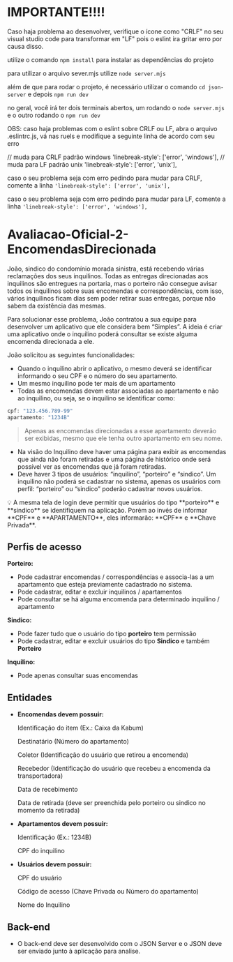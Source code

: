 # IMPORTANTE!!!!
Caso haja problema ao desenvolver, verifique o ícone como "CRLF" no seu visual studio code para transformar em "LF" pois o eslint ira gritar erro por causa disso.

utilize o comando `npm install` para instalar as dependências do projeto

para utilizar o arquivo sever.mjs utilize `node server.mjs`

além de que para rodar o projeto, é necessário utilizar o comando `cd json-server` e depois `npm run dev`

no geral, você irá ter dois terminais abertos, um rodando o `node server.mjs` e o outro rodando o `npm run dev`

OBS: caso haja problemas com o eslint sobre CRLF ou LF, abra o arquivo .eslintrc.js, vá nas ruels e modifique a seguinte linha de acordo com seu erro

// muda para CRLF padrão windows
'linebreak-style': ['error', 'windows'],
// muda para LF padrão unix
'linebreak-style': ['error', 'unix'],

caso o seu problema seja com erro pedindo para mudar para CRLF, comente a linha `'linebreak-style': ['error', 'unix'],`

caso o seu problema seja com erro pedindo para mudar para LF, comente a linha `'linebreak-style': ['error', 'windows'],`

# Avaliacao-Oficial-2-EncomendasDirecionada
João, sindico do condomínio morada sinistra, está recebendo várias reclamações dos seus inquilinos. Todas as entregas direcionadas aos inquilinos são entregues na portaria, mas o porteiro não consegue avisar todos os inquilinos sobre suas encomendas e correspondências, com isso, vários inquilinos ficam dias sem poder retirar suas entregas, porque não sabem da existência das mesmas.

Para solucionar esse problema, João contratou a sua equipe para desenvolver um aplicativo que ele considera bem “Simples”. A ideia é criar uma aplicativo onde o inquilino poderá consultar se existe alguma encomenda direcionada a ele.

João solicitou as seguintes funcionalidades:

- Quando o inquilino abrir o aplicativo, o mesmo deverá se identificar informando o seu CPF e o número do seu apartamento.
- Um mesmo inquilino pode ter mais de um apartamento
- Todas as encomendas devem estar associadas ao apartamento e não ao inquilino, ou seja, se o inquilino se identificar como:

```java
cpf: "123.456.789-99"
apartamento: "1234B"
```

> Apenas as encomendas direcionadas a esse apartamento deverão ser exibidas, mesmo que ele tenha outro apartamento em seu nome.
>
- Na visão do Inquilino deve haver uma página para exibir as encomendas que ainda não foram retiradas e uma página de histórico onde será possível ver as encomendas que já foram retiradas.
- Deve haver 3 tipos de usuários: “inquilino”, “porteiro” e “sindico”. Um inquilino não poderá se cadastrar no sistema, apenas os usuários com perfil: “porteiro” ou “sindico” poderão cadastrar novos usuários.

<aside>
💡 A mesma tela de login deve permitir que usuários do tipo **porteiro** e **sindico** se identifiquem na aplicação. Porém ao invés de informar **CPF** e **APARTAMENTO**, eles informarão: **CPF** e **Chave Privada**.

</aside>

## Perfis de acesso

**Porteiro:**

- Pode cadastrar encomendas / correspondências e associa-las a um apartamento que esteja previamente cadastrado no sistema.
- Pode cadastrar, editar e excluir inquilinos / apartamentos
- Pode consultar se há alguma encomenda para determinado inquilino / apartamento

**Sindico:**

- Pode fazer tudo que o usuário do tipo **porteiro** tem permissão
- Pode cadastrar, editar e excluir usuários do tipo **Sindico** e também **Porteiro**

**Inquilino:**

- Pode apenas consultar suas encomendas

## Entidades

- **Encomendas devem possuir:**

    Identificação do item (Ex.: Caixa da Kabum)

    Destinatário (Número do apartamento)

    Coletor (Identificação do usuário que retirou a encomenda)

    Recebedor (Identificação do usuário que recebeu a encomenda da transportadora)

    Data de recebimento

    Data de retirada (deve ser preenchida pelo porteiro ou sindico no momento da retirada)

- **Apartamentos devem possuir:**

    Identificação (Ex.: 1234B)

    CPF do inquilino

- **Usuários devem possuir:**

    CPF do usuário

    Código de acesso (Chave Privada ou Número do apartamento)

    Nome do Inquilino


## Back-end

- O back-end deve ser desenvolvido com o JSON Server e o JSON deve ser enviado junto à aplicação para analise.
